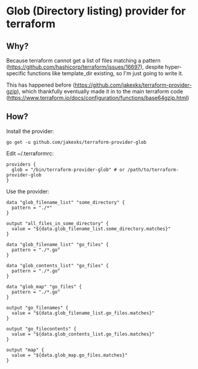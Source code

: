 # Glob (Directory listing) provider for terraform

## Why?

Because terraform cannot get a list of files matching a pattern
(https://github.com/hashicorp/terraform/issues/16697), despite hyper-specific
functions like template_dir existing, so I'm just going to write it.

This has happened before (https://github.com/jakexks/terraform-provider-gzip),
which thankfully eventually made it in to the main terraform code
(https://www.terraform.io/docs/configuration/functions/base64gzip.html)

## How?

Install the provider:

```
go get -u github.com/jakexks/terraform-provider-glob
```

Edit ~/.terraformrc:

```
providers {
  glob = "/bin/terraform-provider-glob" # or /path/to/terraform-provider-glob
}
```

Use the provider:

```
data "glob_filename_list" "some_directory" {
  pattern = "./*"
}

output "all_files_in_some_directory" {
  value = "${data.glob_filename_list.some_directory.matches}"
}

data "glob_filename_list" "go_files" {
  pattern = "./*.go"
}

data "glob_contents_list" "go_files" {
  pattern = "./*.go"
}

data "glob_map" "go_files" {
  pattern = "./*.go"
}

output "go_filenames" {
  value = "${data.glob_filename_list.go_files.matches}"
}

output "go_filecontents" {
  value = "${data.glob_contents_list.go_files.matches}"
}

output "map" {
  value = "${data.glob_map.go_files.matches}"
}
```